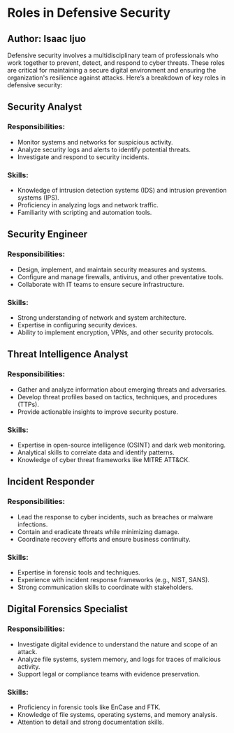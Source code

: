<!DOCTYPE html>
<html lang="en">
<head>
<meta charset="UTF-8">
<meta name="viewport" content="width=device-width, initial-scale=1.0">
<meta name="title" content="Roles in Defensive Security">
<meta name="description" content="An in-depth exploration of key roles in defensive security to protect organizations against cyber threats.">
<meta name="keywords" content="Defensive Security, Cybersecurity Roles, Security Analyst, SOC Manager, Malware Analyst, Threat Intelligence, Incident Responder">
<meta name="author" content="Isaac Ijuo">
</head>
<body>
<h1>Roles in Defensive Security</h1>
<h2> Author: Isaac Ijuo </h2>
<p>Defensive security involves a multidisciplinary team of professionals who work together to prevent, detect, and respond to cyber threats. These roles are critical for maintaining a secure digital environment and ensuring the organization's resilience against attacks. Here’s a breakdown of key roles in defensive security:</p>

<h2><b>Security Analyst</b></h2>
<h3>Responsibilities:</h3>
<ul>
 <li>Monitor systems and networks for suspicious activity.</li>
<li>Analyze security logs and alerts to identify potential threats.</li>
<li>Investigate and respond to security incidents.</li>
</ul>
<h3>Skills:</h3>
<ul>
<li>Knowledge of intrusion detection systems (IDS) and intrusion prevention systems (IPS).</li>
<li>Proficiency in analyzing logs and network traffic.</li>
 <li>Familiarity with scripting and automation tools.</li>
</ul>

<h2><b>Security Engineer</b></h2>
    <h3>Responsibilities:</h3>
    <ul>
        <li>Design, implement, and maintain security measures and systems.</li>
        <li>Configure and manage firewalls, antivirus, and other preventative tools.</li>
        <li>Collaborate with IT teams to ensure secure infrastructure.</li>
    </ul>
    <h3>Skills:</h3>
    <ul>
        <li>Strong understanding of network and system architecture.</li>
        <li>Expertise in configuring security devices.</li>
        <li>Ability to implement encryption, VPNs, and other security protocols.</li>
    </ul>

<h2><b> Threat Intelligence Analyst</b></h2>
    <h3>Responsibilities:</h3>
    <ul>
        <li>Gather and analyze information about emerging threats and adversaries.</li>
        <li>Develop threat profiles based on tactics, techniques, and procedures (TTPs).</li>
        <li>Provide actionable insights to improve security posture.</li>
    </ul>
    <h3>Skills:</h3>
    <ul>
        <li>Expertise in open-source intelligence (OSINT) and dark web monitoring.</li>
        <li>Analytical skills to correlate data and identify patterns.</li>
        <li>Knowledge of cyber threat frameworks like MITRE ATT&CK.</li>
    </ul>
    <h2><b>Incident Responder</b></h2>
    <h3>Responsibilities:</h3>
    <ul>
        <li>Lead the response to cyber incidents, such as breaches or malware infections.</li>
        <li>Contain and eradicate threats while minimizing damage.</li>
        <li>Coordinate recovery efforts and ensure business continuity.</li>
    </ul>
    <h3>Skills:</h3>
    <ul>
        <li>Expertise in forensic tools and techniques.</li>
        <li>Experience with incident response frameworks (e.g., NIST, SANS).</li>
        <li>Strong communication skills to coordinate with stakeholders.</li>
    </ul>

<h2><b> Digital Forensics Specialist </b></h2>
    <h3>Responsibilities:</h3>
    <ul>
        <li>Investigate digital evidence to understand the nature and scope of an attack.</li>
        <li>Analyze file systems, system memory, and logs for traces of malicious activity.</li>
        <li>Support legal or compliance teams with evidence preservation.</li>
    </ul>
    <h3>Skills:</h3>
    <ul>
        <li>Proficiency in forensic tools like EnCase and FTK.</li>
        <li>Knowledge of file systems, operating systems, and memory analysis.</li>
        <li>Attention to detail and strong documentation skills.</li>
    </ul>

    